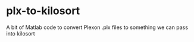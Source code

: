 # plx-to-kilosort
A bit of Matlab code to convert Plexon .plx files to something we can pass into kilosort
